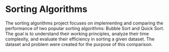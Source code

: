 # Sorting Algorithms
The sorting algorithms project focuses on implementing and comparing the performance of two popular sorting algorithms: Bubble Sort and Quick Sort. The goal is to understand their working principles, analyze their time complexity, and evaluate their efficiency in sorting a given dataset. The dataset and problem were created for the purpose of this comparison. 

